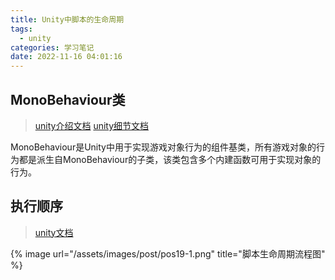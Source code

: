 ```yaml
---
title: Unity中脚本的生命周期
tags:
  - unity
categories: 学习笔记
date: 2022-11-16 04:01:16
---
```


## MonoBehaviour类
>[unity介绍文档](https://docs.unity.cn/cn/2021.1/Manual/class-MonoBehaviour.html)
>[unity细节文档](https://docs.unity.cn/cn/2021.1/ScriptReference/MonoBehaviour.html)

MonoBehaviour是Unity中用于实现游戏对象行为的组件基类，所有游戏对象的行为都是派生自MonoBehaviour的子类，该类包含多个内建函数可用于实现对象的行为。

## 执行顺序
>[unity文档](https://docs.unity3d.com/cn/current/Manual/ExecutionOrder.html)

{%  image
    url="/assets/images/post/pos19-1.png"
    title="脚本生命周期流程图"
%}